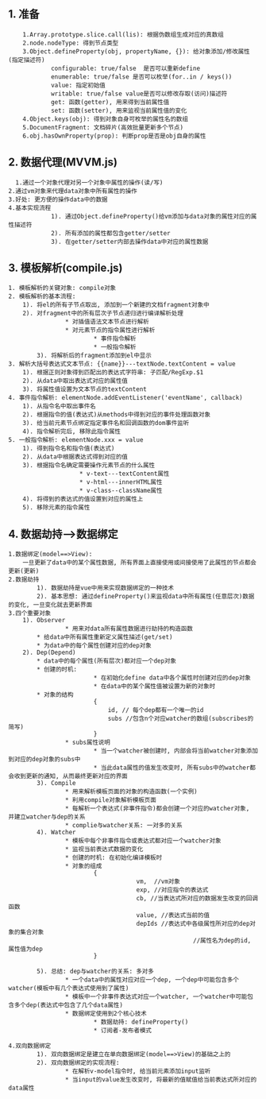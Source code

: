 ## 1. 准备
		1.Array.prototype.slice.call(lis): 根据伪数组生成对应的真数组
		2.node.nodeType: 得到节点类型
		3.Object.defineProperty(obj, propertyName, {}): 给对象添加/修改属性(指定描述符)
				configurable: true/false  是否可以重新define
				enumerable: true/false 是否可以枚举(for..in / keys())
				value: 指定初始值
				writable: true/false value是否可以修改存取(访问)描述符
				get: 函数(getter), 用来得到当前属性值
				set: 函数(setter), 用来监视当前属性值的变化
		4.Object.keys(obj): 得到对象自身可枚举的属性名的数组
		5.DocumentFragment: 文档碎片(高效批量更新多个节点)
		6.obj.hasOwnProperty(prop): 判断prop是否是obj自身的属性

## 2. 数据代理(MVVM.js)
	  1.通过一个对象代理对另一个对象中属性的操作(读/写)
  	2.通过vm对象来代理data对象中所有属性的操作
  	3.好处: 更方便的操作data中的数据
  	4.基本实现流程
				1). 通过Object.defineProperty()给vm添加与data对象的属性对应的属性描述符
				2). 所有添加的属性都包含getter/setter
				3). 在getter/setter内部去操作data中对应的属性数据
    
## 3. 模板解析(compile.js)
  	1. 模板解析的关键对象: compile对象
  	2. 模板解析的基本流程:
    	1). 将el的所有子节点取出, 添加到一个新建的文档fragment对象中
    	2). 对fragment中的所有层次子节点递归进行编译解析处理
					* 对插值语法文本节点进行解析
					* 对元素节点的指令属性进行解析
							* 事件指令解析
							* 一般指令解析
			3). 将解析后的fragment添加到el中显示
    3. 解析大括号表达式文本节点: {{name}}---textNode.textContent = value
      	1). 根据正则对象得到匹配出的表达式字符串: 子匹配/RegExp.$1
      	2). 从data中取出表达式对应的属性值
      	3). 将属性值设置为文本节点的textContent
    4. 事件指令解析: elementNode.addEventListener('eventName', callback)
      	1). 从指令名中取出事件名
      	2). 根据指令的值(表达式)从methods中得到对应的事件处理函数对象
      	3). 给当前元素节点绑定指定事件名和回调函数的dom事件监听
      	4). 指令解析完后, 移除此指令属性
    5. 一般指令解析: elementNode.xxx = value
      	1). 得到指令名和指令值(表达式)
      	2). 从data中根据表达式得到对应的值
      	3). 根据指令名确定需要操作元素节点的什么属性
						* v-text---textContent属性
						* v-html---innerHTML属性
						* v-class--className属性
      	4). 将得到的表达式的值设置到对应的属性上
      	5). 移除元素的指令属性

## 4. 数据劫持-->数据绑定
	1.数据绑定(model==>View):
    	一旦更新了data中的某个属性数据, 所有界面上直接使用或间接使用了此属性的节点都会更新(更新)
	2.数据劫持
			1). 数据劫持是vue中用来实现数据绑定的一种技术
			2). 基本思想: 通过defineProperty()来监视data中所有属性(任意层次)数据的变化, 一旦变化就去更新界面
	3.四个重要对象
    	1). Observer
					* 用来对data所有属性数据进行劫持的构造函数
	      	* 给data中所有属性重新定义属性描述(get/set)
	      	* 为data中的每个属性创建对应的dep对象
	    2). Dep(Depend)
	      	* data中的每个属性(所有层次)都对应一个dep对象
	      	* 创建的时机:
							* 在初始化define data中各个属性时创建对应的dep对象
							* 在data中的某个属性值被设置为新的对象时
	      	* 对象的结构
							{
								id, // 每个dep都有一个唯一的id
								subs //包含n个对应watcher的数组(subscribes的简写)
							}
					* subs属性说明
							* 当一个watcher被创建时, 内部会将当前watcher对象添加到对应的dep对象的subs中
							* 当此data属性的值发生改变时, 所有subs中的watcher都会收到更新的通知, 从而最终更新对应的界面
			3). Compile
					* 用来解析模板页面的对象的构造函数(一个实例)
					* 利用compile对象解析模板页面
					* 每解析一个表达式(非事件指令)都会创建一个对应的watcher对象, 并建立watcher与dep的关系
					* complie与watcher关系: 一对多的关系
			4). Watcher
					* 模板中每个非事件指令或表达式都对应一个watcher对象
					* 监视当前表达式数据的变化
					* 创建的时机: 在初始化编译模板时
					* 对象的组成
							{
										vm,  //vm对象
										exp, //对应指令的表达式
										cb, //当表达式所对应的数据发生改变的回调函数
										value, //表达式当前的值
										depIds //表达式中各级属性所对应的dep对象的集合对象
														//属性名为dep的id, 属性值为dep
							}
				
			5). 总结: dep与watcher的关系: 多对多
					* 一个data中的属性对应对应一个dep, 一个dep中可能包含多个watcher(模板中有几个表达式使用到了属性)
					* 模板中一个非事件表达式对应一个watcher, 一个watcher中可能包含多个dep(表达式中包含了几个data属性)
					* 数据绑定使用到2个核心技术
							* 数据劫持: defineProperty()
							* 订阅者-发布者模式
	
	4.双向数据绑定
			1). 双向数据绑定是建立在单向数据绑定(model==>View)的基础之上的
			2). 双向数据绑定的实现流程:
					* 在解析v-model指令时, 给当前元素添加input监听
					* 当input的value发生改变时, 将最新的值赋值给当前表达式所对应的data属性